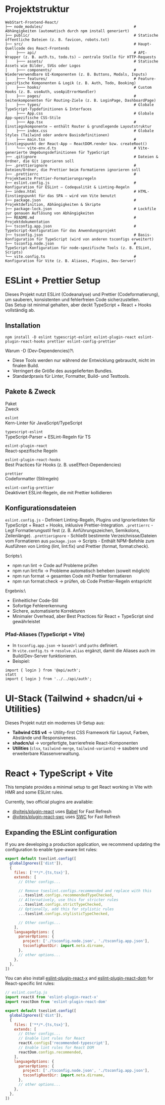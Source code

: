 # Projektstruktur

```
WebStart-Frontend-React/                                 
├── node_modules/                                         # Abhängigkeiten (automatisch durch npm install generiert)
├── public/                                               # Statische öffentliche Dateien (z. B. favicon, robots.txt)
├── src/                                                  # Haupt-Quellcode des React-Frontends
│    ├─── api/                                            # API-Wrapper (z. B. auth.ts, todo.ts) – zentrale Stelle für HTTP-Requests
│    ├─── assets/                                         # Statische Assets wie Bilder, SVGs oder Logos
│    ├─── components/                                     # Wiederverwendbare UI-Komponenten (z. B. Buttons, Modals, Inputs)
│    ├─── features/                                       # Feature-spezifische Komponenten & Logik (z. B. Auth, Todo, Booking)
│    ├─── hooks/                                          # Custom Hooks (z. B. useAuth, useApiErrorHandler)
│    ├─── pages/                                          # Seitenkomponenten für Routing-Ziele (z. B. LoginPage, DashboardPage)
│    ├─── types/                                          # Globale TypeScript-Typdefinitionen & Interfaces
│    ├─── App.css                                         # Globale App-spezifische CSS-Stile
│    ├─── App.tsx                                         # Einstiegskomponente – enthält Router & grundlegende Layoutstruktur
│    ├─── index.css                                       # Globale Styles (Tailwind oder andere Basisdefinitionen)
│    ├─── main.tsx                                        # Einstiegspunkt der React-App – ReactDOM.render bzw. createRoot()
│    └─── vite-env.d.ts                                   # Vite-generierte Umgebungsdefinitionen für TypeScript
├── .gitignore                                            # Dateien & Ordner, die Git ignorieren soll
├── .prettierignore                                       # Dateien/Ordner, die Prettier beim Formatieren ignorieren soll
├── .prettierrc                                           # Projektweite Prettier-Formatierungsregeln
├── eslint.config.js                                      # Konfiguration für ESLint – Codequalität & Linting-Regeln
├── index.html                                            # HTML-Einstiegspunkt für das SPA – wird von Vite benutzt
├── package.json                                          # Projektdefinition, Abhängigkeiten & Skripte
├── package-lock.json                                     # Lockfile zur genauen Auflösung von Abhängigkeiten
├── README.md                                             # Projektdokumentation
├── tsconfig.app.json                                     # TypeScript-Konfiguration für das Anwendungsprojekt
├── tsconfig.json                                         # Basis-Konfiguration für TypeScript (wird von anderen tsconfigs erweitert)
├── tsconfig.node.json                                    # TypeScript-Konfiguration für node-spezifische Tools (z. B. ESLint, Scripts)
└── vite.config.ts                                        # Konfiguration für Vite (z. B. Aliases, Plugins, Dev-Server)
```

# ESLint + Prettier Setup

Dieses Projekt nutzt ESLint (Codeanalyse) und Prettier (Codeformatierung), um
sauberen, konsistenten und fehlerfreien Code sicherzustellen.\
Das Setup ist minimal gehalten, aber deckt TypeScript + React + Hooks vollständig ab.

## Installation

```
npm install -D eslint typescript-eslint eslint-plugin-react eslint-plugin-react-hooks prettier eslint-config-prettier
```

Warum -D (Dev-Dependencies)?\
- Diese Tools werden nur während der Entwicklung gebraucht, nicht im finalen Build.
- Verringert die Größe des ausgelieferten Bundles.
- Standardpraxis für Linter, Formatter, Build- und Testtools.

## Pakete & Zweck

Paket\
Zweck

`eslint`\
Kern-Linter für JavaScript/TypeScript

`typescript-eslint`\
TypeScript-Parser + ESLint-Regeln für TS

`eslint-plugin-react`\
React-spezifische Regeln

`eslint-plugin-react-hooks`\
Best Practices für Hooks (z. B. useEffect-Dependencies)

`prettier`\
Codeformatter (Stilregeln)

`eslint-config-prettier`\
Deaktiviert ESLint-Regeln, die mit Prettier kollidieren

## Konfigurationsdateien

`eslint.config.js` - Definiert Linting-Regeln, Plugins und Ignorierlisten für TypeScript + React + Hooks, inklusive Prettier-Integration.
`.prettierrc` - Legt Formatierungsstil fest (z. B. Anführungszeichen, Semikolons, Zeilenlänge).
`.prettierignore` - Schließt bestimmte Verzeichnisse/Dateien vom Formatieren aus
`package.json` → Scripts - Enthält NPM-Befehle zum Ausführen von Linting (lint, lint:fix) und Prettier (format, format:check).

Scripts:\
- npm run lint → Code auf Probleme prüfen
- npm run lint:fix → Probleme automatisch beheben (soweit möglich)
- npm run format → gesamten Code mit Prettier formatieren
- npm run format:check → prüfen, ob Code Prettier-Regeln entspricht

Ergebnis:\
- Einheitlicher Code-Stil
- Sofortige Fehlererkennung
- Sichere, automatisierte Korrekturen
- Minimaler Overhead, aber Best Practices für React + TypeScript sind gewährleistet

### Pfad-Aliases (TypeScript + Vite)

- In `tsconfig.app.json` → `baseUrl` und `paths` definiert.
- In `vite.config.ts` → `resolve.alias` ergänzt, damit die Aliases auch im Build/Dev-Server funktionieren.
- Beispiel:
```
import { login } from '@api/auth';
statt
import { login } from '../../api/auth';
```

# UI-Stack (Tailwind + shadcn/ui + Utilities)

Dieses Projekt nutzt ein modernes UI-Setup aus:

- **Tailwind CSS v4** → Utility-first CSS Framework für Layout, Farben, Abstände und Responsiveness.
- **shadcn/ui** → vorgefertigte, barrierefreie React-Komponenten
- **Utilities** (`clsx`, `tailwind-merge`, `tailwind-variants`) → saubere und erweiterbare Klassenverwaltung.

# React + TypeScript + Vite

This template provides a minimal setup to get React working in Vite with HMR and some ESLint rules.

Currently, two official plugins are available:

- [@vitejs/plugin-react](https://github.com/vitejs/vite-plugin-react/blob/main/packages/plugin-react) uses [Babel](https://babeljs.io/) for Fast Refresh
- [@vitejs/plugin-react-swc](https://github.com/vitejs/vite-plugin-react/blob/main/packages/plugin-react-swc) uses [SWC](https://swc.rs/) for Fast Refresh

## Expanding the ESLint configuration

If you are developing a production application, we recommend updating the configuration to enable type-aware lint rules:

```js
export default tseslint.config([
  globalIgnores(['dist']),
  {
    files: ['**/*.{ts,tsx}'],
    extends: [
      // Other configs...

      // Remove tseslint.configs.recommended and replace with this
      ...tseslint.configs.recommendedTypeChecked,
      // Alternatively, use this for stricter rules
      ...tseslint.configs.strictTypeChecked,
      // Optionally, add this for stylistic rules
      ...tseslint.configs.stylisticTypeChecked,

      // Other configs...
    ],
    languageOptions: {
      parserOptions: {
        project: ['./tsconfig.node.json', './tsconfig.app.json'],
        tsconfigRootDir: import.meta.dirname,
      },
      // other options...
    },
  },
])
```

You can also install [eslint-plugin-react-x](https://github.com/Rel1cx/eslint-react/tree/main/packages/plugins/eslint-plugin-react-x) and [eslint-plugin-react-dom](https://github.com/Rel1cx/eslint-react/tree/main/packages/plugins/eslint-plugin-react-dom) for React-specific lint rules:

```js
// eslint.config.js
import reactX from 'eslint-plugin-react-x'
import reactDom from 'eslint-plugin-react-dom'

export default tseslint.config([
  globalIgnores(['dist']),
  {
    files: ['**/*.{ts,tsx}'],
    extends: [
      // Other configs...
      // Enable lint rules for React
      reactX.configs['recommended-typescript'],
      // Enable lint rules for React DOM
      reactDom.configs.recommended,
    ],
    languageOptions: {
      parserOptions: {
        project: ['./tsconfig.node.json', './tsconfig.app.json'],
        tsconfigRootDir: import.meta.dirname,
      },
      // other options...
    },
  },
])
```